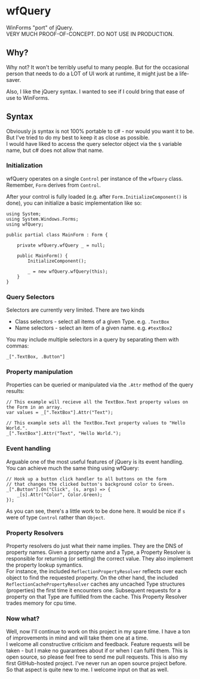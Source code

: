 # wfQuery
WinForms "port" of jQuery.  
VERY MUCH PROOF-OF-CONCEPT.  DO NOT USE IN PRODUCTION.  

## Why?
Why not?  It won't be terribly useful to many people.  But for the occasional person that needs to do a LOT of UI work at runtime, it might just be a life-saver.

Also, I like the jQuery syntax.  I wanted to see if I could bring that ease of use to WinForms.


## Syntax
Obviously js syntax is not 100% portable to c# - nor would you want it to be.  But I've tried to do my best to keep it as close as possible.  
I would have liked to access the query selector object via the `$` variable name, but c# does not allow that name.  

### Initialization
wfQuery operates on a single `Control` per instance of the `wfQuery` class.  Remember, `Form` derives from `Control`.  

After your control is fully loaded (e.g. after `Form.InitializeComponent()` is done), you can initialize a basic implementation like so:  

    using System;
    using System.Windows.Forms;
    using wfQuery;
    
    public partial class MainForm : Form {
      
        private wfQuery.wfQuery _ = null;
      
        public MainForm() {
        	InitializeComponent();
			
			_ = new wfQuery.wfQuery(this);
        }
    }
    

### Query Selectors
Selectors are currently very limited.  There are two kinds  
* Class selectors - select all items of a given Type.  e.g.  `.TextBox`
* Name selectors - select an item of a given name.  e.g. `#textBox2`

You may include multiple selectors in a query by separating them with commas:  
    
    _[".TextBox, .Button"]
    

### Property manipulation
Properties can be queried or manipulated via the `.Attr` method of the query results:  

	// This example will recieve all the TextBox.Text property values on the Form in an array.  
	var values = _[".TextBox"].Attr("Text");
	
	// This example sets all the TextBox.Text property values to "Hello World.".
	_[".TextBox"].Attr("Text", "Hello World.");
	
	
### Event handling
Arguable one of the most useful features of jQuery is its event handling.  
You can achieve much the same thing using wfQuery:  

	// Hook up a button click handler to all buttons on the form
	// that changes the clicked button's background color to Green.
	_[".Button"].On("Click", (s, args) => {
	    _[s].Attr("Color", Color.Green);
	});
	
As you can see, there's a little work to be done here.  It would be nice if `s` were of type `Control` rather than `Object`.
	
### Property Resolvers
Property resolvers do just what their name implies.  They are the DNS of property names.  Given a property name and a Type, a Property Resolver 
is responsible for returning (or setting) the correct value.  They also implement the property lookup symantics.  
For instance, the included `ReflectionPropertyResolver` reflects over each object to find the requested property.  On the other hand, 
the included `ReflectionCachePropertyResolver` caches any uncached Type structures (properties) the first time it encounters one.  Subsequent 
requests for a property on that Type are fulfilled from the cache.  This Property Resolver trades memory for cpu time.


### Now what?
Well, now I'll continue to work on this project in my spare time.  I have a ton of improvements in mind and will take them one at a time.  
I welcome all constructive criticism and feedback.  Feature requests will be taken - but I make no guarantees about if or when I can fulfil 
them.  This is open source, so please feel free to send me pull requests.  This is also my first GitHub-hosted project.  I've never run an 
open source project before.  So that aspect is quite new to me.  I welcome input on that as well.
